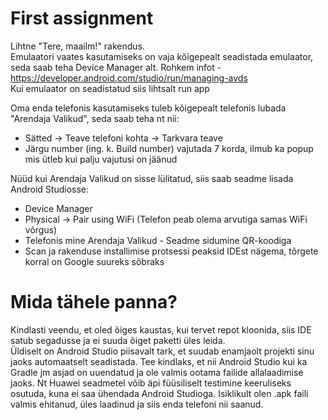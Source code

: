 # First assignment
Lihtne "Tere, maailm!" rakendus. \
Emulaatori vaates kasutamiseks on vaja kõigepealt seadistada emulaator, seda saab teha Device Manager alt.
Rohkem infot - https://developer.android.com/studio/run/managing-avds \
Kui emulaator on seadistatud siis lihtsalt run app 

Oma enda telefonis kasutamiseks tuleb kõigepealt telefonis lubada "Arendaja Valikud", seda saab teha nt nii:
- Sätted -> Teave telefoni kohta -> Tarkvara teave
- Järgu number (ing. k. Build number) vajutada 7 korda, ilmub ka popup mis ütleb kui palju vajutusi on jäänud


Nüüd kui Arendaja Valikud on sisse lülitatud, siis saab seadme lisada Android Studiosse:
- Device Manager
- Physical -> Pair using WiFi (Telefon peab olema arvutiga samas WiFi võrgus)
- Telefonis mine Arendaja Valikud - Seadme sidumine QR-koodiga
- Scan ja rakenduse installimise protsessi peaksid IDEst nägema, tõrgete korral on Google suureks sõbraks

# Mida tähele panna?
Kindlasti veendu, et oled õiges kaustas, kui tervet repot kloonida, siis IDE satub segadusse ja ei suuda õiget paketti üles leida. \
Üldiselt on Android Studio piisavalt tark, et suudab enamjaolt projekti sinu jaoks automaatselt seadistada.
Tee kindlaks, et nii Android Studio kui ka Gradle jm asjad on uuendatud ja ole valmis ootama failide allalaadimise jaoks.
Nt Huawei seadmetel võib äpi füüsiliselt testimine keeruliseks osutuda, kuna ei saa ühendada Android Studioga. Isiklikult olen .apk faili valmis ehitanud, üles laadinud ja siis enda telefoni nii saanud.